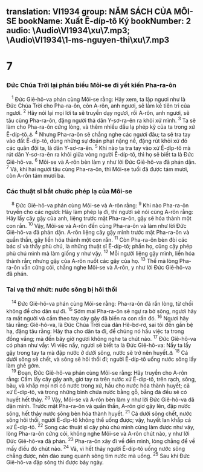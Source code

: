 translation: VI1934
group: NĂM SÁCH CỦA MÔI-SE
bookName: Xuất Ê-díp-tô Ký 
bookNumber: 2
audio: \Audio\VI1934\xu\7.mp3; \Audio\VI1934\1-ms-nguyen-thi\xu\7.mp3
-------

<div class="title"><h1>7</h1><h3>Đức Chúa Trời lại phán biểu Môi-se đi yết kiến Pha-ra-ôn</h3></div>
<span class="verse xu_7_1"> <sup>1</sup> Đức Giê-hô-va phán cùng Môi-se rằng: Hãy xem, ta lập ngươi như là Đức Chúa Trời cho Pha-ra-ôn, còn A-rôn, anh ngươi, sẽ làm kẻ tiên tri của ngươi. </span>
<span class="verse xu_7_2"><sup>2</sup> Hãy nói lại mọi lời ta sẽ truyền dạy ngươi, rồi A-rôn, anh ngươi, sẽ tâu cùng Pha-ra-ôn, đặng người thả dân Y-sơ-ra-ên ra khỏi xứ mình. </span>
<span class="verse xu_7_3"><sup>3</sup> Ta sẽ làm cho Pha-ra-ôn cứng lòng, và thêm nhiều dấu lạ phép kỳ của ta trong xứ Ê-díp-tô.<a data-toggle="tooltip" data-placement="bottom" title="Cong 7:36">⚓</a></span>
<span class="verse xu_7_4"><sup>4</sup> Nhưng Pha-ra-ôn sẽ chẳng nghe các ngươi đâu; ta sẽ tra tay vào đất Ê-díp-tô, dùng những sự đoán phạt nặng nề, đặng rút khỏi xứ đó các quân đội ta, là dân Y-sơ-ra-ên. </span>
<span class="verse xu_7_5"><sup>5</sup> Khi nào ta tra tay vào xứ Ê-díp-tô mà rút dân Y-sơ-ra-ên ra khỏi giữa vòng người Ê-díp-tô, thì họ sẽ biết ta là Đức Giê-hô-va. </span>
<span class="verse xu_7_6"><sup>6</sup> Môi-se và A-rôn bèn làm y như lời Đức Giê-hô-va đã phán dặn. </span>
<span class="verse xu_7_7"><sup>7</sup> Vả, khi hai người tâu cùng Pha-ra-ôn, thì Môi-se tuổi đã được tám mươi, còn A-rôn tám mươi ba. <br/></span>
<div class="title"><h3>Các thuật sĩ bắt chước phép lạ của Môi-se</h3></div>
<span class="verse xu_7_8"> <sup>8</sup> Đức Giê-hô-va phán cùng Môi-se và A-rôn rằng: </span>
<span class="verse xu_7_9"><sup>9</sup> Khi nào Pha-ra-ôn truyền cho các ngươi: Hãy làm phép lạ đi, thì ngươi sẽ nói cùng A-rôn rằng: Hãy lấy cây gậy của anh, liệng trước mặt Pha-ra-ôn, gậy sẽ hóa thành một con rắn. </span>
<span class="verse xu_7_10"><sup>10</sup> Vậy, Môi-se và A-rôn đến cùng Pha-ra-ôn và làm như lời Đức Giê-hô-va đã phán dặn. A-rôn liệng cây gậy mình trước mặt Pha-ra-ôn và quần thần, gậy liền hóa thành một con rắn. </span>
<span class="verse xu_7_11"><sup>11</sup> Còn Pha-ra-ôn bèn đòi các bác sĩ và thầy phù chú, là những thuật sĩ Ê-díp-tô; phần họ, cũng cậy phép phù chú mình mà làm giống y như vậy. </span>
<span class="verse xu_7_12"><sup>12</sup> Mỗi người liệng gậy mình, liền hóa thành rắn; nhưng gậy của A-rôn nuốt các gậy của họ. </span>
<span class="verse xu_7_13"><sup>13</sup> Thế mà lòng Pha-ra-ôn vẫn cứng cỏi, chẳng nghe Môi-se và A-rôn, y như lời Đức Giê-hô-va đã phán. <br/></span>
<div class="title"><h3>Tai vạ thứ nhứt: nước sông bị hôi thối</h3></div>
<span class="verse xu_7_14"> <sup>14</sup> Đức Giê-hô-va phán cùng Môi-se rằng: Pha-ra-ôn đã rắn lòng, từ chối không để cho dân sự đi. </span>
<span class="verse xu_7_15"><sup>15</sup> Sớm mai Pha-ra-ôn sẽ ngự ra bờ sông, ngươi hãy ra mắt người và cầm theo tay cây gậy đã biến ra con rắn đó. </span>
<span class="verse xu_7_16"><sup>16</sup> Ngươi hãy tâu rằng: Giê-hô-va, là Đức Chúa Trời của dân Hê-bơ-rơ, sai tôi đến gần bệ hạ, đặng tâu rằng: Hãy tha cho dân ta đi, để chúng nó hầu việc ta trong đồng vắng; mà đến bây giờ ngươi không nghe ta chút nào. </span>
<span class="verse xu_7_17"><sup>17</sup> Đức Giê-hô-va có phán như vầy: Vì việc nầy, ngươi sẽ biết ta là Đức Giê-hô-va: Nầy ta lấy gậy trong tay ta mà đập nước ở dưới sông, nước sẽ trở nên huyết.<a data-toggle="tooltip" data-placement="bottom" title="Kh 16:4">⚓</a></span>
<span class="verse xu_7_18"><sup>18</sup> Cá dưới sông sẽ chết, và sông sẽ hôi thối đi; người Ê-díp-tô uống nước sông lấy làm ghê gớm. <br/></span>
<span class="verse xu_7_19"> <sup>19</sup> Đoạn, Đức Giê-hô-va phán cùng Môi-se rằng: Hãy truyền cho A-rôn rằng: Cầm lấy cây gậy anh, giơ tay ra trên nước xứ Ê-díp-tô, trên rạch, sông, bàu, và khắp mọi nơi có nước trong xứ, hầu cho nước hóa thành huyết; cả xứ Ê-díp-tô, và trong những bình chứa nước bằng gỗ, bằng đá đều sẽ có huyết hết thảy. </span>
<span class="verse xu_7_20"><sup>20</sup> Vậy, Môi-se và A-rôn bèn làm y như lời Đức Giê-hô-va đã dặn mình. Trước mặt Pha-ra-ôn và quần thần, A-rôn giơ gậy lên, đập nước sông, hết thảy nước sông bèn hóa thành huyết. </span>
<span class="verse xu_7_21"><sup>21</sup> Cá dưới sông chết, nước sông hôi thối, người Ê-díp-tô không thể uống được; vậy, huyết lan khắp cả xứ Ê-díp-tô. </span>
<span class="verse xu_7_22"><sup>22</sup> Song các thuật sĩ cậy phù chú mình cũng làm được như vậy, lòng Pha-ra-ôn cứng cỏi, không nghe Môi-se và A-rôn chút nào, y như lời Đức Giê-hô-va đã phán. </span>
<span class="verse xu_7_23"><sup>23</sup> Pha-ra-ôn xây đi về đền mình, lòng chẳng để về mấy điều đó chút nào. </span>
<span class="verse xu_7_24"><sup>24</sup> Vả, vì hết thảy người Ê-díp-tô uống nước sông chẳng được, nên đào xung quanh sông tìm nước mà uống. </span>
<span class="verse xu_7_25"><sup>25</sup> Sau khi Đức Giê-hô-va đập sông thì được bảy ngày. <br/></span>
